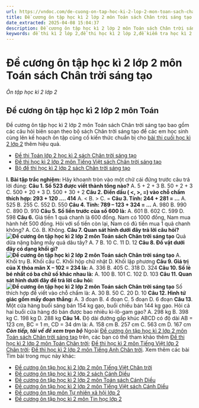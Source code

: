 ```yaml
---
url: https://vndoc.com/de-cuong-on-tap-hoc-ki-2-lop-2-mon-toan-sach-chan-troi-263721
title: Đề cương ôn tập học kì 2 lớp 2 môn Toán sách Chân trời sáng tạo - Ôn tập học kì 2 lớp 2 - VnDoc.com
date_extracted: 2025-04-08 15:04:37
description: Đề cương ôn tập học kì 2 lớp 2 môn Toán sách Chân trời sáng tạo tổng hợp nhiều các dạng bài tập khác nhau sẽ giúp các em học sinh trang bị cho mình những kỹ năng làm đề thi học kì 2 lớp 2 thêm tốt hơn.
keywords: đề thi kì 2 lớp 2,đề thi học kì 2 lớp 2,đề kiểm tra học kì 2 lớp 2,đề thi lớp 2,đề thi Toán học kì 2 lớp 2,đề thi toán lớp 2 học kỳ 2,bài tập toán lớp 2 học kỳ 2,de thi toan lop 2 hoc ki 2,De thi Toán lớp 2 kì 2,toán lớp 2,giải toán lớp 2 sách kết nối,đề thi học kì 2 lớp 2 sách chân trời,Bộ đề Toán lớp 2 chân trời,Đề thi học kì 2 môn Toán lớp 2,Đề thi Toán lớp 2 học kì 2
---
```


# Đề cương ôn tập học kì 2 lớp 2 môn Toán sách Chân trời sáng tạo
 _Ôn tập học kì 2 lớp 2_
## **Đề cương ôn tập học kì 2 lớp 2 môn Toán**
Đề cương ôn tập học kì 2 lớp 2 môn Toán  sách Chân trời sáng tạo bao gồm các câu hỏi biên soạn theo bộ sách Chân trời sáng tạo để các em học sinh cùng lên kế hoạch ôn tập củng cố kiến thức chuẩn bị cho [bài thi cuối học kì 2 lớp 2](<https://vndoc.com/de-thi-hoc-ki-2-lop2>) thêm hiệu quả.
  * [Đề thi Toán lớp 2 học kì 2 sách Chân trời sáng tạo](<https://vndoc.com/de-thi-toan-lop-2-hoc-ki-2-ct-260533>)
  * [Đề thi học kì 2 lớp 2 môn Tiếng Việt sách Chân trời sáng tạo](<https://vndoc.com/de-thi-hoc-ki-2-lop-2-mon-tieng-viet-sach-chan-troi-260539>)
  * [Bộ đề thi học kì 2 lớp 2 sách Chân trời sáng tạo](<https://vndoc.com/bo-de-thi-hoc-ki-2-lop-2-sach-chan-troi-sang-tao-260544>)

**I. Bài tập trắc nghiệm:**
Hãy khoanh tròn vào một chữ cái đứng trước câu trả lời đúng:
**Câu 1. Số 523 được viết thành tổng nào?**
A. 5 + 2 + 3
B. 50 + 2 + 3
C. 500 + 20 + 3
D. 500 + 30 + 2
**Câu 2. Điền dấu \( <, >, =\) vào chỗ chấm thích hợp: 293 + 120 …. 414**
A. <
B. >
C. =
**Câu 3. Tính: 244 + 281 = …**
A. 525
B. 255
C. 552
D. 550
**Câu 4. Tính: 789 – 123 + 324 = …**
A. 980
B. 990
C. 890
D. 910
**Câu 5. Số liền trước của số 600 là:**
A. 601
B. 602
C. 599
D. 598
**Câu 6.** Giá tiền 1 quả chanh là 600 đồng. Nam có 1000 đồng, Nam mua hành hết 500 đồng. Hỏi với số tiền còn lại, Nam có đủ tiền mua 1 quả chanh không?
A. Có.
B. Không.
**Câu 7. Quan sát hình dưới đây trả lời câu hỏi?**
**![Đề cương ôn tập học kì 2 lớp 2 môn Toán sách Chân trời sáng tạo](https://i.vdoc.vn/data/image/2022/04/27/de-cuong-on-tap-hoc-ki-2-lop-2-mon-toan-1.jpg)**
Quả dừa nặng bằng mấy quả dâu tây?
A. 7
B. 10
C. 11
D. 12
**Câu 8. Đồ vật dưới đây có dạng khối gì?**
**![Đề cương ôn tập học kì 2 lớp 2 môn Toán sách Chân trời sáng tạo](https://i.vdoc.vn/data/image/2022/04/27/de-cuong-on-tap-hoc-ki-2-lop-2-mon-toan-2.jpg)**
A. Khối trụ
B. Khối cầu
C. Khối hộp chữ nhật
D. Khối lập phương
**Câu 9. Giá trị của X thỏa mãn X – 102 = 234 là:**
A. 336
B. 405
C. 318
D. 324
**Câu 10. Số lẻ bé nhất có ba chữ số khác nhau là:**
A. 100
B. 101
C. 102
D. 103
**Câu 11. Quan sát hình dưới đây để trả lời câu hỏi:**
**![Đề cương ôn tập học kì 2 lớp 2 môn Toán sách Chân trời sáng tạo](https://i.vdoc.vn/data/image/2022/04/27/de-cuong-on-tap-hoc-ki-2-lop-2-mon-toan-3.jpg)**
Số thích hợp để viết vào chỗ chấm là:
A. 30
B. 50
C. 20
D. 10
**Câu 12. Hình tứ giác gồm mấy đoạn thẳng:**
A. 3 đoạn
B. 4 đoạn
C. 5 đoạn
D. 6 đoạn
**Câu 13**. Một cửa hàng buổi sáng bán 154 kg gạo, buổi chiều bán 144 kg gạo. Hỏi cả hai buổi cửa hàng đó bán được bao nhiêu ki-lô-gam gạo?
A. 298 kg
B. 398 kg
C. 198 kg
D. 288 kg
**Câu 14.** Độ dài đường gấp khúc ABCD có độ dài AB = 123 cm, BC = 1 m, CD = 34 dm là:
A. 158 cm
B. 257 cm
C. 563 cm
D. 167 cm
 _**Còn tiếp, tải về để xem trọn bộ**_
Ngoài [Đề cương ôn tập học kì 2 lớp 2 môn Toán sách Chân trời sáng tạo](<https://vndoc.com/de-cuong-on-tap-hoc-ki-2-lop-2-mon-toan-sach-chan-troi-263721>) trên, các bạn có thể tham khảo thêm [Đề thi học kì 2 lớp 2 môn Toán Chân trời](<https://vndoc.com/de-thi-hoc-ki-2-lop-2-mon-toan-chan-troi-sang-tao>); [Đề thi học kì 2 môn Tiếng Việt lớp 2 Chân trời](<https://vndoc.com/de-thi-hoc-ki-2-lop-2-mon-tieng-viet-chan-troi>); [Đề thi học kì 2 lớp 2 môn Tiếng Anh Chân trời](<https://vndoc.com/de-thi-hoc-ki-2-lop-2-mon-tieng-anh>).
Xem thêm các bài Tìm bài trong mục này khác:
  * [Đề cương ôn tập học kì 2 lớp 2 môn Tiếng Việt Chân trời](</on-tap-tieng-viet-lop-2-hoc-ki-2-chan-troi-sang-tao-262883>)
  * [Đề cương ôn tập học kì 2 lớp 2 sách Cánh Diều](</de-cuong-on-tap-hoc-ki-2-lop-2-sach-canh-dieu-260302>)
  * [Đề cương ôn tập học kì 2 lớp 2 môn Toán sách Cánh Diều](</de-cuong-on-tap-hoc-ki-2-lop-2-mon-toan-sach-canh-dieu-260217>)
  * [Đề cương ôn tập học kì 2 lớp 2 môn Tiếng Việt sách Cánh Diều](</de-cuong-on-tap-hoc-ki-2-lop-2-mon-tieng-viet-sach-canh-dieu-260206>)
  * [Đề cương ôn tập môn Tự nhiên xã hội lớp 2](</de-cuong-on-tap-mon-tu-nhien-xa-hoi-lop-2-160390>)
  * [Đề cương ôn tập học kì 2 môn Tin học lớp 2](</de-cuong-on-tap-hoc-ki-2-mon-tin-hoc-lop-2-168246>)

